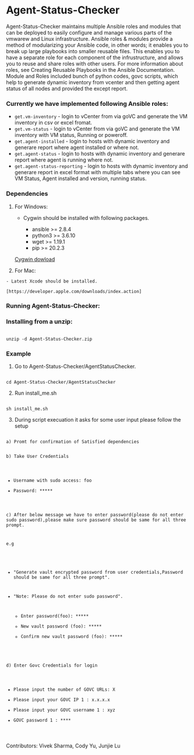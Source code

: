 # Agent-Status-Checker

Agent-Status-Checker maintains multiple Ansible roles and modules that can be deployed to easily configure and manage various parts of the vmwarew and Linux infrastructure. Ansible roles & modules provide a method of modularizing your Ansible code, in other words; it enables you to break up large playbooks into smaller reusable files. This enables you to have a separate role for each component of the infrustructure, and allows you to reuse and share roles with other users. For more information about roles, see Creating Reusable Playbooks in the Ansible Documentation. Module and Roles included bunch of python codes, govc scripts, which help to generate dynamic inventory from vcenter and then getting agent status of all nodes and provided the except report.

### Currently we have implemented following Ansible roles:

- <code>get.vm-inventory</code> - login to vCenter from via goVC and generate the VM inventory in csv or excel fromat. 
- <code>get.vm-status</code> - login to vCenter from via goVC and generate the VM inventory with VM status, Running or poweroff.
- <code>get.agent-installed</code> - login to hosts with dynamic inventory and generare report where agent installed or where not.
- <code>get.agent-status</code> - login to hosts with dynamic inventory and generare report where agent is running where not.
- <code>get.agent-status-reporting</code> - login to hosts with dynamic inventory and generare report in excel format with multiple tabs where you can see VM Status, Agent installed and version, running status.


### Dependencies
 1) For Windows:
 
    - Cygwin should be installed with following packages.
	
      - ansible >= 2.8.4
	  - python3 >= 3.6.10
	  - wget    >= 1.19.1
	  - pip     >= 20.2.3
	  
	[Cygwin dowload](https://cygwin.com/install.html)   
	
	
  2) For Mac:
  
    - Latest Xcode should be installed.
	
	[https://developer.apple.com/downloads/index.action]
 
 
### Running Agent-Status-Checker:


### Installing from a unzip:
<code>
unzip -d Agent-Status-Checker.zip
</code>

### Example

1) Go to Agent-Status-Checker/AgentStatusChecker.

<code>
cd Agent-Status-Checker/AgentStatusChecker
</code>

2) Run install_me.sh

<code>
sh install_me.sh
</code>

3) During script execuation it asks for some user input please follow the setup

<code>
a) Promt for confirmation of Satisfied dependencies

b) Take User Credentials

  - Username with sudo access:  foo
  - Password: *****

c) After below message we have to enter password(please do not enter sudo password),please make sure password should be same for all three prompt.

e.g
 - "Generate vault encrypted password from user credentials,Password should be same for all three prompt".
 - "Note: Please do not enter sudo password".
 

   - Enter password(foo): *****
   - New vault password (foo): *****
   - Confirm new vault password (foo): *****

 
d) Enter Govc Credentials for login
 

   - Please input the number of GOVC URLs: X
   - Please input your GOVC IP 1 : x.x.x.x
   - Please input your GOVC username 1 : xyz
   - GOVC password 1 : ****
</code>


Contributors:
Vivek Sharma, Cody Yu, Junjie Lu 
